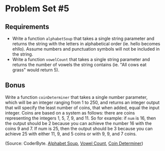 Problem Set #5
==========

Requirements
-----------

- Write a function <code>alphabetSoup</code> that takes a single string parameter and returns the string with the letters in alphabetical order (ie. hello becomes ehllo). Assume numbers and punctuation symbols will not be included in the string.
- Write a function <code>vowelCount</code> that takes a single string parameter and returns the number of vowels the string contains (ie. "All cows eat grass" would return 5).

Bonus
--------

Write a function <code>coinDeterminer</code> that takes a single number parameter, which will be an integer ranging from 1 to 250, and returns an integer output that will specify the least number of coins, that when added, equal the input integer. Coins are based on a system as follows: there are coins representing the integers 1, 5, 7, 9, and 11. So for example: if <code>num</code> is 16, then the output should be 2 because you can achieve the number 16 with the coins 9 and 7. If num is 25, then the output should be 3 because you can achieve 25 with either 11, 9, and 5 coins or with 9, 9, and 7 coins.

(Source: CoderByte. <a href="http://coderbyte.com/CodingArea/GuestEditor.php?ct=Alphabet%20Soup&lan=JavaScript">Alphabet Soup</a>, <a href="http://coderbyte.com/CodingArea/GuestEditor.php?ct=Vowel%20Count&lan=JavaScript">Vowel Count</a>, <a href="http://coderbyte.com/CodingArea/GuestEditor.php?ct=Coin%20Determiner&lan=JavaScript">Coin Determiner</a>)